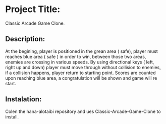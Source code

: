 # Project Title:
Classic Arcade Game Clone.

## Description:
At the begining, player is positioned in the grean area ( safe), player must reaches blue area ( safe ) in order to win, between those two areas, enemies are crossing in various speeds. By using directional keys ( left, right up and down) player must move through without collision to enemies, if a collision happens, player return to starting point. Scores are counted upon reaching blue area, a congratulation will be shown and game will re start.
## Instalation:
Colen the hana-alotaibi repository and ues Classic-Arcade-Game-Clone to install.
